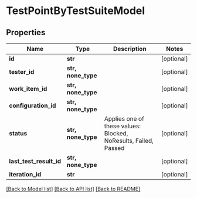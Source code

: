# TestPointByTestSuiteModel


## Properties
Name | Type | Description | Notes
------------ | ------------- | ------------- | -------------
**id** | **str** |  | [optional] 
**tester_id** | **str, none_type** |  | [optional] 
**work_item_id** | **str, none_type** |  | [optional] 
**configuration_id** | **str, none_type** |  | [optional] 
**status** | **str, none_type** | Applies one of these values: Blocked, NoResults, Failed, Passed | [optional] 
**last_test_result_id** | **str, none_type** |  | [optional] 
**iteration_id** | **str** |  | [optional] 

[[Back to Model list]](../README.md#documentation-for-models) [[Back to API list]](../README.md#documentation-for-api-endpoints) [[Back to README]](../README.md)


